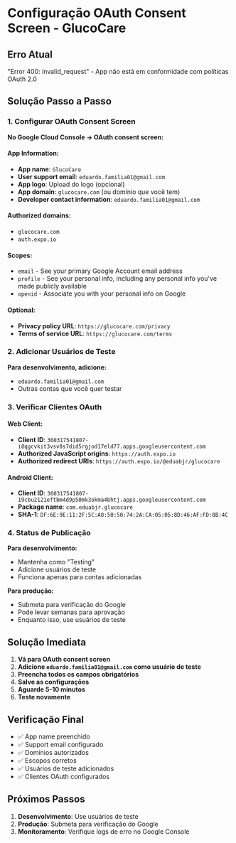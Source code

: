 # Configuração OAuth Consent Screen - GlucoCare

## Erro Atual
"Error 400: invalid_request" - App não está em conformidade com políticas OAuth 2.0

## Solução Passo a Passo

### 1. Configurar OAuth Consent Screen

**No Google Cloud Console → OAuth consent screen:**

#### App Information:
- **App name**: `GlucoCare`
- **User support email**: `eduardo.familia01@gmail.com`
- **App logo**: Upload do logo (opcional)
- **App domain**: `glucocare.com` (ou domínio que você tem)
- **Developer contact information**: `eduardo.familia01@gmail.com`

#### Authorized domains:
- `glucocare.com`
- `auth.expo.io`

#### Scopes:
- `email` - See your primary Google Account email address
- `profile` - See your personal info, including any personal info you've made publicly available
- `openid` - Associate you with your personal info on Google

#### Optional:
- **Privacy policy URL**: `https://glucocare.com/privacy`
- **Terms of service URL**: `https://glucocare.com/terms`

### 2. Adicionar Usuários de Teste

**Para desenvolvimento, adicione:**
- `eduardo.familia01@gmail.com`
- Outras contas que você quer testar

### 3. Verificar Clientes OAuth

#### Web Client:
- **Client ID**: `360317541807-i8qgcvkit3vsv8s7did5rgjod17eld77.apps.googleusercontent.com`
- **Authorized JavaScript origins**: `https://auth.expo.io`
- **Authorized redirect URIs**: `https://auth.expo.io/@eduabjr/glucocare`

#### Android Client:
- **Client ID**: `360317541807-19cbu2121eftbm4d9p50mk3okma4bhtj.apps.googleusercontent.com`
- **Package name**: `com.eduabjr.glucocare`
- **SHA-1**: `DF:6E:9E:11:2F:5C:A8:50:50:74:2A:CA:05:05:8D:46:AF:FD:8B:4C`

### 4. Status de Publicação

**Para desenvolvimento:**
- Mantenha como "Testing"
- Adicione usuários de teste
- Funciona apenas para contas adicionadas

**Para produção:**
- Submeta para verificação do Google
- Pode levar semanas para aprovação
- Enquanto isso, use usuários de teste

## Solução Imediata

1. **Vá para OAuth consent screen**
2. **Adicione `eduardo.familia01@gmail.com` como usuário de teste**
3. **Preencha todos os campos obrigatórios**
4. **Salve as configurações**
5. **Aguarde 5-10 minutos**
6. **Teste novamente**

## Verificação Final

- ✅ App name preenchido
- ✅ Support email configurado
- ✅ Domínios autorizados
- ✅ Escopos corretos
- ✅ Usuários de teste adicionados
- ✅ Clientes OAuth configurados

## Próximos Passos

1. **Desenvolvimento**: Use usuários de teste
2. **Produção**: Submeta para verificação do Google
3. **Monitoramento**: Verifique logs de erro no Google Console



